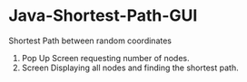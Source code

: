 # Java-Shortest-Path-GUI
Shortest Path between random coordinates

1. Pop Up Screen requesting number of nodes.
2. Screen Displaying all nodes and finding the shortest path.
